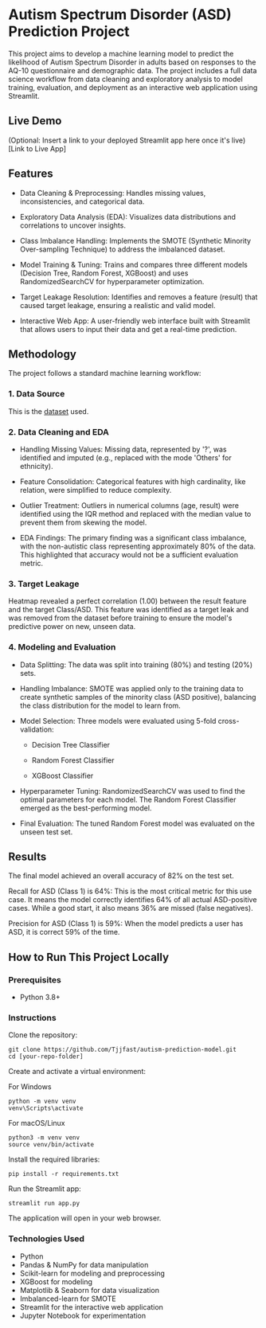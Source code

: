 # Autism Spectrum Disorder (ASD) Prediction Project
This project aims to develop a machine learning model to predict the likelihood of Autism Spectrum Disorder in adults based on responses to the AQ-10 questionnaire and demographic data. The project includes a full data science workflow from data cleaning and exploratory analysis to model training, evaluation, and deployment as an interactive web application using Streamlit.

## Live Demo
(Optional: Insert a link to your deployed Streamlit app here once it's live)
[Link to Live App]

## Features
- Data Cleaning & Preprocessing: Handles missing values, inconsistencies, and categorical data.

- Exploratory Data Analysis (EDA): Visualizes data distributions and correlations to uncover insights.

- Class Imbalance Handling: Implements the SMOTE (Synthetic Minority Over-sampling Technique) to address the imbalanced dataset.

- Model Training & Tuning: Trains and compares three different models (Decision Tree, Random Forest, XGBoost) and uses RandomizedSearchCV for hyperparameter optimization.

- Target Leakage Resolution: Identifies and removes a feature (result) that caused target leakage, ensuring a realistic and valid model.

- Interactive Web App: A user-friendly web interface built with Streamlit that allows users to input their data and get a real-time prediction.

## Methodology
The project follows a standard machine learning workflow:

### 1. Data Source

This is the [dataset](https://www.kaggle.com/datasets/shivamshinde123/autismprediction) used.

### 2. Data Cleaning and EDA

- Handling Missing Values: Missing data, represented by '?', was identified and imputed (e.g., replaced with the mode 'Others' for ethnicity).

- Feature Consolidation: Categorical features with high cardinality, like relation, were simplified to reduce complexity.

- Outlier Treatment: Outliers in numerical columns (age, result) were identified using the IQR method and replaced with the median value to prevent them from skewing the model.

- EDA Findings: The primary finding was a significant class imbalance, with the non-autistic class representing approximately 80% of the data. This highlighted that accuracy would not be a sufficient evaluation metric.

### 3. Target Leakage
Heatmap revealed a perfect correlation (1.00) between the result feature and the target Class/ASD. This feature was identified as a target leak and was removed from the dataset before training to ensure the model's predictive power on new, unseen data.

### 4. Modeling and Evaluation
- Data Splitting: The data was split into training (80%) and testing (20%) sets.

- Handling Imbalance: SMOTE was applied only to the training data to create synthetic samples of the minority class (ASD positive), balancing the class distribution for the model to learn from.

- Model Selection: Three models were evaluated using 5-fold cross-validation:

  - Decision Tree Classifier

  - Random Forest Classifier

  - XGBoost Classifier

- Hyperparameter Tuning: RandomizedSearchCV was used to find the optimal parameters for each model. The Random Forest Classifier emerged as the best-performing model.

- Final Evaluation: The tuned Random Forest model was evaluated on the unseen test set.

## Results
The final model achieved an overall accuracy of 82% on the test set.

Recall for ASD (Class 1) is 64%: This is the most critical metric for this use case. It means the model correctly identifies 64% of all actual ASD-positive cases. While a good start, it also means 36% are missed (false negatives).

Precision for ASD (Class 1) is 59%: When the model predicts a user has ASD, it is correct 59% of the time.

## How to Run This Project Locally
### Prerequisites
- Python 3.8+
### Instructions
Clone the repository:
```
git clone https://github.com/Tjjfast/autism-prediction-model.git
cd [your-repo-folder]
```
Create and activate a virtual environment:

For Windows
```
python -m venv venv
venv\Scripts\activate
```
For macOS/Linux
```
python3 -m venv venv
source venv/bin/activate
```
Install the required libraries:
```
pip install -r requirements.txt
```
Run the Streamlit app:
```
streamlit run app.py
```
The application will open in your web browser.

### Technologies Used
- Python
- Pandas & NumPy for data manipulation
- Scikit-learn for modeling and preprocessing
- XGBoost for modeling
- Matplotlib & Seaborn for data visualization
- Imbalanced-learn for SMOTE
- Streamlit for the interactive web application
- Jupyter Notebook for experimentation
